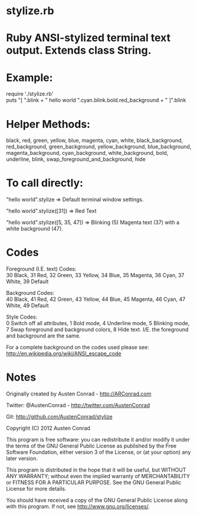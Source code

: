 stylize.rb
=======

Ruby ANSI-stylized terminal text output. Extends class String.
===

Example:
====

require './stylize.rb'    
puts "[ ".blink + " hello world ".cyan.blink.bold.red_background + " ]".blink

Helper Methods:
====

black, red, green, yellow, blue, magenta, cyan, white, 
black_background, red_background, green_background, 
yellow_background, blue_background, magenta_background,
cyan_background, white_background, bold, underline, blink, 
swap_foreground_and_background, hide

To call directly:
====

"hello world".stylize => Default terminal window settings.

"hello world".stylize([31]) => Red Text

"hello world".stylize([5, 35, 47]) => Blinking (5) Magenta text (37) with a white background (47).

Codes
====

Foreground (I.E. text) Codes:    
 30	Black, 
 31	Red, 
 32	Green, 
 33	Yellow, 
 34	Blue, 
 35	Magenta, 
 36	Cyan, 
 37	White, 
 39	Default

Background Codes:    
 40	Black, 
 41	Red, 
 42	Green, 
 43	Yellow, 
 44	Blue, 
 45	Magenta, 
 46	Cyan, 
 47	White, 
 49	Default  

Style Codes:    
 0	Switch off all attributes,
 1	Bold mode,
 4	Underline mode,
 5	Blinking mode,
 7	Swap foreground and background colors,
 8	Hide text. I/E. the foreground and background are the same.

For a complete background on the codes used please see:
http://en.wikipedia.org/wiki/ANSI_escape_code

Notes
====

Originally created by Austen Conrad - http://ARConrad.com

Twitter: @AustenConrad - http://twitter.com/AustenConrad

Git: http://github.com/AustenConrad/stylize

Copyright (C) 2012 Austen Conrad

  This program is free software: you can redistribute it and/or modify
  it under the terms of the GNU General Public License as published by
  the Free Software Foundation, either version 3 of the License, or
  (at your option) any later version.

  This program is distributed in the hope that it will be useful,
  but WITHOUT ANY WARRANTY; without even the implied warranty of
  MERCHANTABILITY or FITNESS FOR A PARTICULAR PURPOSE.  See the
  GNU General Public License for more details.

  You should have received a copy of the GNU General Public License
  along with this program.  If not, see <http://www.gnu.org/licenses/>.
